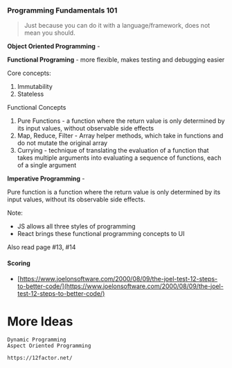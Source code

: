 ### Programming Fundamentals 101

> Just because you can do it with a language/framework, does not mean you should.

**Object Oriented Programming** -

**Functional Programing** - more flexible, makes testing and debugging easier

Core concepts:

1. Immutability
2. Stateless

Functional Concepts

1. Pure Functions - a function where the return value is only determined by its input values, without observable side effects
2. Map, Reduce, Filter - Array helper methods, which take in functions and do not mutate the original array
3. Currying - technique of translating the evaluation of a function that takes multiple arguments into evaluating a sequence of functions, each of a single argument

**Imperative Programming** -

Pure function is a function where the return value is only determined by its input values, without its observable side effects.

Note:

* JS allows all three styles of programming
* React brings these functional programming concepts to UI

Also read page \#13, \#14

#### Scoring

* [https://www.joelonsoftware.com/2000/08/09/the-joel-test-12-steps-to-better-code/](https://www.joelonsoftware.com/2000/08/09/the-joel-test-12-steps-to-better-code/)

# More Ideas

```
Dynamic Programming
Aspect Oriented Programming

https://12factor.net/
```



